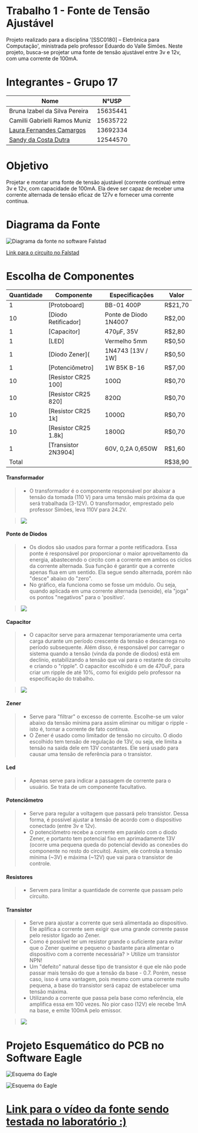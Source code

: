 # Trabalho 1 - Fonte de Tensão Ajustável
Projeto realizado para a disciplina '[SSC0180] – Eletrônica para Computação', ministrada pelo professor Eduardo do Valle Simões. Neste projeto, busca-se projetar uma fonte de tensão ajustável entre 3v e 12v, com uma corrente de 100mA. 


# Integrantes - Grupo 17

| **Nome**              | **N°USP**|
|--------------------------------|----------|
| Bruna Izabel da Silva Pereira| 15635441 | 
| Camilli Gabrielli Ramos Muniz| 15635722 |
| [Laura Fernandes Camargos](https://github.com/laurafcamargos)| 13692334 |
| [Sandy da Costa Dutra](https://github.com/sandycdutra)| 12544570 |



# Objetivo
Projetar e montar uma fonte de tensão ajustável (corrente contínua) entre 3v e 12v, com capacidade de 100mA. Ela deve ser capaz de receber uma corrente alternada de tensão eficaz de 127v e fornecer uma corrente contínua.

# Diagrama da Fonte
![Diagrama da fonte no software Falstad](img/circuit-20240626-0729.png "Diagrama da fonte no software Falstad")

[Link para o circuito no Falstad](https://tinyurl.com/2ehnnvpj)


# Escolha de Componentes

| Quantidade  | Componente  | Especificações   | Valor  |
|---|---|---|---|
| 1 | [Protoboard] | BB-01 400P |R$21,70|
| 10 | [Diodo Retificador] | Ponte de Diodo 1N4007 |R$2,00| 
| 1 | [Capacitor] | 470µF, 35V |R$2,80|
| 1 | [LED] | Vermelho 5mm |R$0,50|
| 1 | [Diodo Zener]( |1N4743 [13V / 1W] |R$0,50|
| 1 | [Potenciômetro] | 1W B5K B-16 |R$7,00|
| 10 | [Resistor CR25 100] | 100Ω |R$0,70|
| 10 | [Resistor CR25 820] | 820Ω |R$0,70|
| 10 | [Resistor CR25 1k] | 1000Ω |R$0,70|
| 10 | [Resistor CR25 1.8k] | 1800Ω |R$0,70|
| 1 | [Transistor 2N3904] | 60V, 0,2A 0,650W |R$1,60|
| Total | | |R$38,90|

#### Transformador
> * O transformador é o componente responsável por abaixar a tensão da tomada (110 V) para uma tensão mais próxima da que será trabalhada (3-12V). O transformador, emprestado pelo professor Simões, leva 110V para 24.2V.

>  ![](img/transformador.gif)
#### Ponte de Diodos
> * Os diodos são usados para formar a ponte retificadora. Essa ponte é responsável por proporcionar o maior aproveitamento da energia, abastecendo o circito com a corrente em ambos os ciclos da corrente alternada. Sua função é garantir que a corrente apenas flua em um sentido. Ela segue sendo alternada, porém não "desce" abaixo do "zero".
> * No gráfico, ela funciona como se fosse um módulo. Ou seja, quando aplicada em uma corrente alternada (senoide), ela "joga" os pontos "negativos" para o 'positivo'.

>  ![](img/ponte.gif)

#### Capacitor
> * O capacitor serve para armazenar temporariamente uma certa carga durante um período crescente da tensão e descarrega no período subsequente. Além disso, é responsável por carregar o sistema quando a tensão (vinda da ponde de diodos) está em declínio, estabilizando a tensão que vai para o restante do circuito e criando o "ripple". O capacitor escolhido é um de 470uF, para criar um ripple de até 10%, como foi exigido pelo professor na especificação do trabalho.

>  ![](img/capac.gif)

#### Zener
> * Serve para "filtrar" o excesso de corrente. Escolhe-se um valor abaixo da tensão mínima para assim eliminar ou mitigar o ripple - isto é, tornar a corrente de fato contínua. 
> * O Zener é usado como limitador de tensão no circuito. O diodo escolhido tem tensão de regulação de 13V, ou seja, ele limita a tensão na saida dele em 13V constantes. Ele será usado para causar uma tensão de referência para o transistor.

#### Led
> * Apenas serve para indicar a passagem de corrente para o usuário. Se trata de um componente facultativo.

#### Potenciômetro 
> * Serve para regular a voltagem que passará pelo transistor. Dessa forma, é possível ajustar a tensão de acordo com o dispositivo conectado (entre 3v e 12v).
> * O potenciômetro recebe a corrente em paralelo com o diodo Zener, e portanto tem potencial fixo em aprimadamente 13V (ocorre uma pequena queda do potencial devido as conexões do componente no resto do circuito). Assim, ele controla a tensão mínima (~3V) e máxima (~12V) que vai para o transistor de controle.

#### Resistores
> * Servem para limitar a quantidade de corrente que passam pelo circuito.

#### Transistor 
> * Serve para ajustar a corrente que será alimentada ao dispositivo. Ele aplifica a corrente sem exigir que uma grande corrente passe pelo resistor ligado ao Zener. 
> * Como é possível ter um resistor grande o suficiente para evitar que o Zener queime e pequeno o bastante para alimentar o dispositivo com a corrente necessária? > Utilize um transistor NPN!
> * Um "defeito" natural desse tipo de transistor é que ele não pode passar mais tensão do que a tensão da base - 0.7. Porém, nesse caso, isso é uma vantagem, pois mesmo com uma corrente muito pequena, a base do transistor será capaz de estabelecer uma tensão máxima.
> * Utilizando a corrente que passa pela base como referência, ele amplifica essa em 100 vezes. No pior caso (12V) ele recebe 1mA na base, e emite 100mA pelo emissor.

>  ![](img/transistor.gif) 

# Projeto Esquemático do PCB no Software Eagle
![Esquema do Eagle](img/photo_2024-06-27_01-11-25.jpg "Esquema do Eagle")

![Esquema do Eagle](img/photo_2024-06-27_01-11-38.jpg "Esquema do Eagle")

# [Link para o vídeo da fonte sendo testada no laboratório :)](https://youtu.be/FP3eQh2uglU) 


